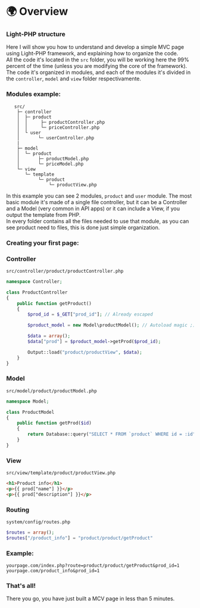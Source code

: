# :earth_africa: Overview

### Light-PHP structure
Here I will show you how to understand and develop a simple MVC page using Light-PHP framework, and explaining how to organize the code.  
All the code it's located in the `src` folder, you will be working here the 99% percent of the time (unless you are modifying the core of the framework).  
The code it's organized in modules, and each of the modules it's divided in the `controller`, `model` and `view` folder respectivamente.  

### Modules example:  
```
   src/
    ├─ controller
    │  ├─ product
    │  │     ├─ productController.php
    │  │     └─ priceController.php
    │  └ user
    │       └─ userController.php
    |
    ├─ model
    │  └─ product
    │       ├─ productModel.php
    │       └─ priceModel.php
    └─ view
       └─ template
            └─ product
                └─ productView.php
```
In this example you can see 2 modules, `product` and `user` module. The most basic module it's made of a single file controller, but it can be a Controller and a Model (very common in API apps) or it can include a View, if you output the template from PHP.  
In every folder contains all the files needed to use that module, as you can see product need to files, this is done just simple organization.  

### Creating your first page:  

### Controller 
`src/controller/product/productController.php`

``` php
namespace Controller;

class ProductController
{
    public function getProduct()
    {
		$prod_id = $_GET["prod_id"]; // Already escaped

        $product_model = new Model\productModel(); // Autoload magic ;)

		$data = array();
		$data["prod"] = $product_model->getProd($prod_id);

		Output::load("product/productView", $data);
	}
}
```

### Model
`src/model/product/productModel.php`
``` php
namespace Model;

class ProductModel
{
    public function getProd($id)
    {
		return Database::query("SELECT * FROM `product` WHERE id = :id", array("id" => $id));
	}
}
```

### View
`src/view/template/product/productView.php`
``` html
<h1>Product info</h1>
<p>{{ prod["name"] }}</p>
<p>{{ prod["description"] }}</p>
```

### Routing
`system/config/routes.php`
``` php
$routes = array();
$routes["/product_info"] = "product/product/getProduct"
```

### Example:  
`yourpage.com/index.php?route=product/product/getProduct&prod_id=1`  
`yourpage.com/product_info&prod_id=1`  

### That's all!
There you go, you have just built a MCV page in less than 5 minutes.